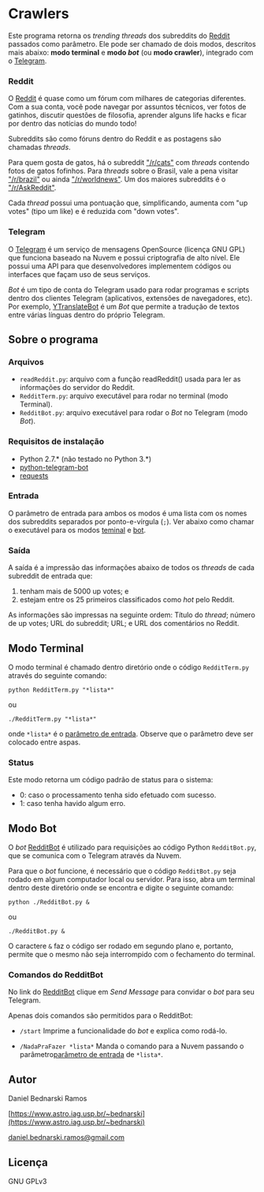 # Crawlers

Este programa retorna os *trending threads* dos subreddits do [Reddit](#reddit) passados como parâmetro. Ele pode ser chamado de dois modos, descritos mais abaixo: **modo terminal** e **modo _bot_** (ou **modo crawler**), integrado com o [Telegram](#telegram).


### Reddit

O [Reddit](https://www.reddit.com) é quase como um fórum com milhares de categorias diferentes. Com a sua conta, você pode navegar por assuntos técnicos, ver fotos de gatinhos, discutir questões de filosofia, aprender alguns life hacks e ficar por dentro das notícias do mundo todo!

Subreddits são como fóruns dentro do Reddit e as postagens são chamadas *threads*.

Para quem gosta de gatos, há o subreddit ["/r/cats"](https://www.reddit.com/r/cats) com *threads* contendo fotos de gatos fofinhos.
Para *threads* sobre o Brasil, vale a pena visitar ["/r/brazil"](https://www.reddit.com/r/brazil) ou ainda ["/r/worldnews"](https://www.reddit.com/r/worldnews/).
Um dos maiores subreddits é o ["/r/AskReddit"](https://www.reddit.com/r/AskReddit).

Cada *thread* possui uma pontuação que, simplificando, aumenta com "up votes" (tipo um like) e é reduzida com "down votes".

### Telegram

O [Telegram](http://telegram.org) é um serviço de mensagens OpenSource (licença GNU GPL) que funciona baseado na Nuvem e possui criptografia de alto nível. Ele possui uma API para que desenvolvedores implementem códigos ou interfaces que façam uso de seus serviços.

*Bot* é um tipo de conta do Telegram usado para rodar programas e scripts dentro dos clientes Telegram (aplicativos, extensões de navegadores, etc). Por exemplo, [YTranslateBot](https://telegram.me/YTranslateBot) é um *Bot* que permite a tradução de textos entre várias línguas dentro do próprio Telegram.


## Sobre o programa

### Arquivos

* `readReddit.py`: arquivo com a função readReddit() usada para ler as informações do servidor do Reddit.
* `RedditTerm.py`: arquivo executável para rodar no terminal (modo Terminal).
* `RedditBot.py`: arquivo executável para rodar o *Bot* no Telegram (modo *Bot*).


### Requisitos de instalação

* Python 2.7.* (não testado no Python 3.*)
* [python-telegram-bot](https://github.com/python-telegram-bot/python-telegram-bot)
* [requests](https://github.com/requests/requests)

### Entrada

O parâmetro de entrada para ambos os modos é uma lista com os nomes dos subreddits separados por ponto-e-vírgula (`;`). Ver abaixo como chamar o executável para os modos [teminal](#modo-terminal) e [bot](#modo-bot).

### Saída

A saída é a impressão das informações abaixo de todos os *threads* de cada subreddit de entrada que:

1. tenham mais de 5000 up votes; e
2. estejam entre os 25 primeiros classificados como *hot* pelo Reddit.

As informações são impressas na seguinte ordem: Título do *thread*; número de up votes; URL do subreddit; URL; e URL dos comentários no Reddit.



## Modo Terminal

O modo terminal é chamado dentro diretório onde o código `RedditTerm.py` através do seguinte comando:

```
python RedditTerm.py "*lista*"
```

ou

```
./RedditTerm.py "*lista*"
```

onde `*lista*` é o [parâmetro de entrada](#entrada). Observe que o parâmetro deve ser colocado entre aspas.

### Status

Este modo retorna um código padrão de status para o sistema:

* 0: caso o processamento tenha sido efetuado com sucesso.
* 1: caso tenha havido algum erro.



## Modo Bot

O *bot* [RedditBot](https://telegram.me/DanBedBot) é utilizado para requisições ao código Python `RedditBot.py`, que se comunica com o Telegram através da Nuvem.

Para que o *bot* funcione, é necessário que o código `RedditBot.py` seja rodado em algum computador local ou servidor. Para isso, abra um terminal dentro deste diretório onde se encontra e digite o seguinte comando:

```
python ./RedditBot.py &
```

ou

```
./RedditBot.py &
```

O caractere `&` faz o código ser rodado em segundo plano e, portanto, permite que o mesmo não seja interrompido com o fechamento do terminal.


### Comandos do RedditBot

No link do [RedditBot](https://telegram.me/DanBedBot) clique em *Send Message* para convidar o *bot* para seu Telegram.

Apenas dois comandos são permitidos para o RedditBot:

* `/start`
  Imprime a funcionalidade do *bot* e explica como rodá-lo.

* `/NadaPraFazer *lista*`
  Manda o comando para a Nuvem passando o parâmetro[parâmetro de entrada](#entrada) de `*lista*`.


## Autor

Daniel Bednarski Ramos

[https://www.astro.iag.usp.br/~bednarski](https://www.astro.iag.usp.br/~bednarski)

daniel.bednarski.ramos@gmail.com


## Licença

GNU GPLv3
